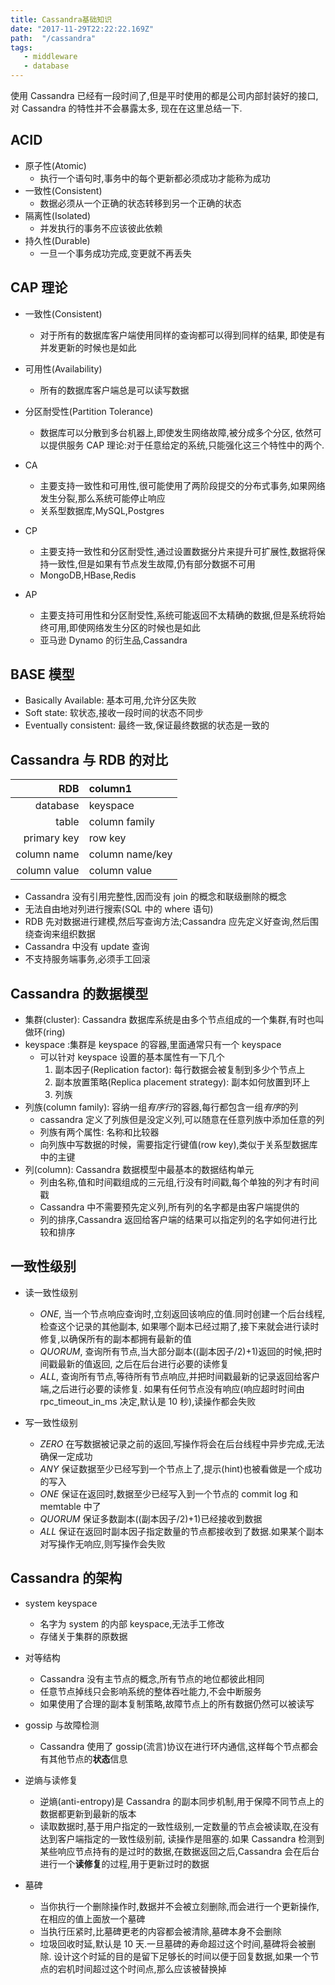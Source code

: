 ```yaml
---
title: Cassandra基础知识
date: "2017-11-29T22:22:22.169Z"
path:  "/cassandra"
tags:
   - middleware
   - database
---
```


使用 Cassandra 已经有一段时间了,但是平时使用的都是公司内部封装好的接口,对 Cassandra 的特性并不会暴露太多,
现在在这里总结一下.

## ACID

* 原子性(Atomic)
  * 执行一个语句时,事务中的每个更新都必须成功才能称为成功
* 一致性(Consistent)
  * 数据必须从一个正确的状态转移到另一个正确的状态
* 隔离性(Isolated)
  * 并发执行的事务不应该彼此依赖
* 持久性(Durable)
  * 一旦一个事务成功完成,变更就不再丢失

## CAP 理论

* 一致性(Consistent)
  * 对于所有的数据库客户端使用同样的查询都可以得到同样的结果,
    即使是有并发更新的时候也是如此
* 可用性(Availability)
  * 所有的数据库客户端总是可以读写数据
* 分区耐受性(Partition Tolerance)

  * 数据库可以分散到多台机器上,即使发生网络故障,被分成多个分区,
    依然可以提供服务
    CAP 理论:对于任意给定的系统,只能强化这三个特性中的两个.

* CA
  * 主要支持一致性和可用性,很可能使用了两阶段提交的分布式事务,如果网络发生分裂,那么系统可能停止响应
  * 关系型数据库,MySQL,Postgres
* CP
  * 主要支持一致性和分区耐受性,通过设置数据分片来提升可扩展性,数据将保持一致性,但是如果有节点发生故障,仍有部分数据不可用
  * MongoDB,HBase,Redis
* AP
  * 主要支持可用性和分区耐受性,系统可能返回不太精确的数据,但是系统将始终可用,即使网络发生分区的时候也是如此
  * 亚马逊 Dynamo 的衍生品,Cassandra

## BASE 模型

* Basically Available: 基本可用,允许分区失败
* Soft state: 软状态,接收一段时间的状态不同步
* Eventually consistent: 最终一致,保证最终数据的状态是一致的

## Cassandra 与 RDB 的对比

|          RDB | column1         |
| -----------: | :-------------- |
|     database | keyspace        |
|        table | column family   |
|  primary key | row key         |
|  column name | column name/key |
| column value | column value    |

* Cassandra 没有引用完整性,因而没有 join 的概念和联级删除的概念
* 无法自由地对列进行搜索(SQL 中的 where 语句)
* RDB 先对数据进行建模,然后写查询方法;Cassandra 应先定义好查询,然后围绕查询来组织数据
* Cassandra 中没有 update 查询
* 不支持服务端事务,必须手工回滚

## Cassandra 的数据模型

* 集群(cluster): Cassandra 数据库系统是由多个节点组成的一个集群,有时也叫做环(ring)
* keyspace :集群是 keyspace 的容器,里面通常只有一个 keyspace
  * 可以针对 keyspace 设置的基本属性有一下几个
    1. 副本因子(Replication factor): 每行数据会被复制到多少个节点上
    2. 副本放置策略(Replica placement strategy): 副本如何放置到环上
    3. 列族
* 列族(column family): 容纳一组*有序行*的容器,每行都包含一组*有序*的列
  * cassandra 定义了列族但是没定义列,可以随意在任意列族中添加任意的列
  * 列族有两个属性: 名称和比较器
  * 向列族中写数据的时候，需要指定行键值(row key),类似于关系型数据库中的主键
* 列(column): Cassandra 数据模型中最基本的数据结构单元
  * 列由名称,值和时间戳组成的三元组,行没有时间戳,每个单独的列才有时间戳
  * Cassandra 中不需要预先定义列,所有列的名字都是由客户端提供的
  * 列的排序,Cassandra 返回给客户端的结果可以指定列的名字如何进行比较和排序

## 一致性级别

* 读一致性级别

  * _ONE_, 当一个节点响应查询时,立刻返回该响应的值.同时创建一个后台线程,检查这个记录的其他副本,
    如果哪个副本已经过期了,接下来就会进行读时修复,以确保所有的副本都拥有最新的值
  * _QUORUM_, 查询所有节点,当大部分副本((副本因子/2)+1)返回的时候,把时间戳最新的值返回,
    之后在后台进行必要的读修复
  * _ALL_, 查询所有节点,等待所有节点响应,并把时间戳最新的记录返回给客户端,之后进行必要的读修复.
    如果有任何节点没有响应(响应超时时间由 rpc_timeout_in_ms 决定,默认是 10 秒),读操作都会失败

* 写一致性级别
  * _ZERO_ 在写数据被记录之前的返回,写操作将会在后台线程中异步完成,无法确保一定成功
  * _ANY_ 保证数据至少已经写到一个节点上了,提示(hint)也被看做是一个成功的写入
  * _ONE_ 保证在返回时,数据至少已经写入到一个节点的 commit log 和 memtable 中了
  * _QUORUM_ 保证多数副本((副本因子/2)+1)已经接收到数据
  * _ALL_ 保证在返回时副本因子指定数量的节点都接收到了数据.如果某个副本对写操作无响应,则写操作会失败

## Cassandra 的架构

* system keyspace
  * 名字为 system 的内部 keyspace,无法手工修改
  * 存储关于集群的原数据
* 对等结构

  * Cassandra 没有主节点的概念,所有节点的地位都彼此相同
  * 任意节点掉线只会影响系统的整体吞吐能力,不会中断服务
  * 如果使用了合理的副本复制策略,故障节点上的所有数据仍然可以被读写

* gossip 与故障检测

  * Cassandra 使用了 gossip(流言)协议在进行环内通信,这样每个节点都会有其他节点的**状态**信息

* 逆熵与读修复

  * 逆熵(anti-entropy)是 Cassandra 的副本同步机制,用于保障不同节点上的数据都更新到最新的版本
  * 读取数据时,基于用户指定的一致性级别,一定数量的节点会被读取,在没有达到客户端指定的一致性级别前,
    读操作是阻塞的.如果 Cassandra 检测到某些响应节点持有的是过时的数据,在数据返回之后,Cassandra
    会在后台进行一个**读修复**的过程,用于更新过时的数据

* 墓碑
  * 当你执行一个删除操作时,数据并不会被立刻删除,而会进行一个更新操作,在相应的值上面放一个墓碑
  * 当执行压紧时,比墓碑更老的内容都会被清除,墓碑本身不会删除
  * 垃圾回收时延,默认是 10 天.一旦墓碑的寿命超过这个时间,墓碑将会被删除.
    设计这个时延的目的是留下足够长的时间以便于回复数据,如果一个节点的宕机时间超过这个时间点,那么应该被替换掉
